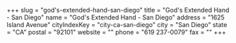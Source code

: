 +++
slug = "god's-extended-hand-san-diego"
title = "God's Extended Hand - San Diego"
name = "God's Extended Hand - San Diego"
address = "1625 Island Avenue"
cityIndexKey = "city-ca-san-diego"
city = "San Diego"
state = "CA"
postal = "92101"
website = ""
phone = "619 237-0079"
fax = ""
+++
